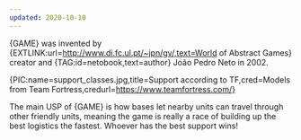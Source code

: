 ```yaml
---
updated: 2020-10-10
---
```


{GAME} was invented by {EXTLINK:url=http://www.di.fc.ul.pt/~jpn/gv/,text=World of Abstract Games} creator and {TAG:id=netobook,text=author} João Pedro Neto in 2002.

{PIC:name=support_classes.jpg,title=Support according to TF,cred=Models from Team Fortress,credurl=https://www.teamfortress.com/}

The main USP of {GAME} is how bases let nearby units can travel through other friendly units, meaning the game is really a race of building up the best logistics the fastest. Whoever has the best support wins!
